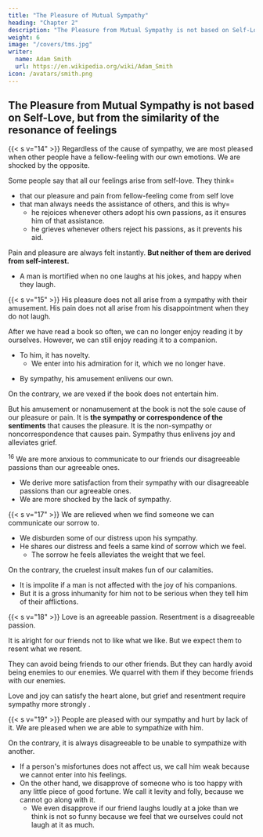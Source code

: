 ```yaml
---
title: "The Pleasure of Mutual Sympathy"
heading: "Chapter 2"
description: "The Pleasure from Mutual Sympathy is not based on Self-Love, but from the similarity of the resonance of feelings"
weight: 6
image: "/covers/tms.jpg"
writer:
  name: Adam Smith
  url: https://en.wikipedia.org/wiki/Adam_Smith
icon: /avatars/smith.png
---
```



## The Pleasure from Mutual Sympathy is not based on Self-Love, but from the similarity of the resonance of feelings

{{< s v="14" >}} Regardless of the cause of sympathy, we are most pleased when other people have a fellow-feeling with our own emotions. We are shocked by the opposite. 

Some people say that all our feelings arise from self-love. They think= 
- that our pleasure and pain from fellow-feeling come from self love
- that man always needs the assistance of others, and this is why= 
  - he rejoices whenever others adopt his own passions, as it ensures him of that assistance.
  - he grieves whenever others reject his passions, as it prevents his aid.

Pain and pleasure are always felt instantly. **But neither of them are derived from self-interest.**
- A man is mortified when no one laughs at his jokes, and happy when they laugh. 


<!-- #### Marginal Utility  -->

{{< s v="15" >}} His pleasure does not all arise from a sympathy with their amusement. His pain does not all arise from his disappointment when they do not laugh. 
<!-- - Though both the added vivacity and the disappointment contribute to his pleasure and pain. -->

After we have read a book so often, we can no longer enjoy reading it by ourselves. However, we can still enjoy reading it to a companion.
- To him, it has novelty.
  - We enter into his admiration for it, which we no longer have.
<!-- We consider all the book's ideas as how they appear to him, than in what appeared to ourselves. -->
  - By sympathy, his amusement enlivens our own.

On the contrary, we are vexed if the book does not entertain him.
<!--             We do not enjoy reading it to him.
    It is the same case here. -->

But his amusement or nonamusement at the book is not the sole cause of our pleasure or pain. It is **the sympathy or correspondence of the sentiments** that causes the pleasure. It is the non-sympathy or noncorrespondence that causes pain. Sympathy thus enlivens joy and alleviates grief.

<!--         The mirth of our friends enlivens our own mirth.
        Their silence disappoints us.
        This may contribute to= 
            our pleasure from their mirth and
            our pain from their lack of mirth.
        But it is not the sole cause of either. -->


<!--             The lack of it causes pain, which cannot be accounted for in this way.
    My friends' sympathy with my joy might give me pleasure by enlivening that joy.
        But their sympathy with my grief gives me no pleasure, if it only served to enliven that grief. -->

<!--         It enlivens joy by presenting another source of satisfaction.
        It alleviates grief by giving the heart the only agreeable sensation which it can receive. -->

<sup>16</sup> We are more anxious to communicate to our friends our disagreeable passions than our agreeable ones.
- We derive more satisfaction from their sympathy with our disagreeable passions than our agreeable ones.
- We are more shocked by the lack of sympathy.


{{< s v="17" >}} We are relieved when we find someone we can communicate our sorrow to.
- We disburden some of our distress upon his sympathy.
- He shares our distress and feels a same kind of sorrow which we feel.
  - The sorrow he feels alleviates the weight that we feel.
<!--   - Yet by relating their misfortunes they somewhat renew their grief.
        We awaken the remembrance of the causes of our affliction.
            Our tears flow faster than before.
            We are apt to abandon ourselves to sorrow.
    However, we take pleasure in all of this.
        We are sensibly relieved by it.
            Because the sweetness of his sympathy more than compensates that sorrow's bitterness.
                This sorrow had to be enlivened and renewed to excite this sympathy. -->
On the contrary, the cruelest insult makes fun of our calamities.
- It is impolite if a man is not affected with the joy of his companions.
- But it is a gross inhumanity for him not to be serious when they tell him of their afflictions.


{{< s v="18" >}}  Love is an agreeable passion. Resentment is a disagreeable passion.

It is alright for our friends not to like what we like. But we expect them to resent what we resent.

<!--  , as that they should enter into our resentments. We can forgive them though they are little affected with the favours we may have received. But we lose all patience if they are indifferent about the injuries done to us. -->
They can avoid being friends to our other friends. But they can hardly avoid being enemies to our enemies. We quarrel with them if they become friends with our enemies.

<!--         We seldom resent if they are not friends with our friends.
 -->            
Love and joy can satisfy the heart alone, but grief and resentment require sympathy more strongly .


{{< s v="19" >}} People are pleased with our sympathy and hurt by lack of it. We are pleased when we are able to sympathize with him.

<!--         We are hurt when we are unable to do so.
        We congratulate the successful.
        We condole with the afflicted.
    Our pleasure in our conversation with someone we sympathize with, more than compensates our view of his sorrow.
 -->
On the contrary, it is always disagreeable to be unable to sympathize with another.
<!--         It hurts us to find that we cannot share his uneasiness. -->
- If a person's misfortunes does not affect us, we call him weak because we cannot enter into his feelings.
- On the other hand, we disapprove of someone who is too happy with any little piece of good fortune. We call it levity and folly, because we cannot go along with it.
  - We even disapprove if our friend laughs loudly at a joke than we think is not so funny because we feel that we ourselves could not laugh at it as much.
